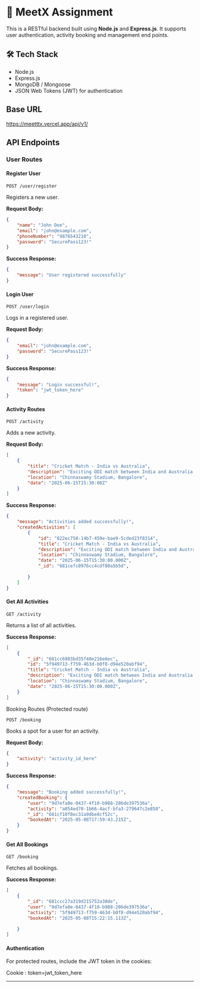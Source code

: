 # 🚀 MeetX Assignment

This is a RESTful backend built using **Node.js** and **Express.js**. It supports user authentication, activity booking and management end points.

## 🛠️ Tech Stack

-   Node.js
-   Express.js
-   MongoDB / Mongoose
-   JSON Web Tokens (JWT) for authentication

## Base URL

https://meetttx.vercel.app/api/v1/

## API Endpoints

### User Routes

#### Register User

`POST /user/register`

Registers a new user.

**Request Body:**

```json
{
    "name": "John Doe",
    "email": "john@example.com",
    "phoneNumber": "9876543210",
    "password": "SecurePass123!"
}
```

**Success Response:**

```json
{
    "message": "User registered successfully"
}
```

#### Login User

`POST /user/login`

Logs in a registered user.

**Request Body:**

```json
{
    "email": "john@example.com",
    "password": "SecurePass123!"
}
```

**Success Response:**

```json
{
    "message": "Login successful!",
    "token": "jwt_token_here"
}
```

#### Activity Routes

`POST /activity`

Adds a new activity.

**Request Body:**

```json
[
    {
        "title": "Cricket Match - India vs Australia",
        "description": "Exciting ODI match between India and Australia at Chinnaswamy Stadium.",
        "location": "Chinnaswamy Stadium, Bangalore",
        "date": "2025-06-15T15:30:00Z"
    }
]
```

**Success Response:**

```json
{
    "message": "Activities added successfully!",
    "createdActivities": [
        {
            "id": "822ec750-14b7-459e-bae9-5cded23f8314",
            "title": "Cricket Match - India vs Australia",
            "description": "Exciting ODI match between India and Australia at Chinnaswamy Stadium.",
            "location": "Chinnaswamy Stadium, Bangalore",
            "date": "2025-06-15T15:30:00.000Z",
            "_id": "681cefc0976cc4cdf80a5b5d",
            
        }
    ]
}
```

#### Get All Activities

`GET /activity`

Returns a list of all activities.

**Success Response:**

```json
[
    {
        "_id": "681cc6803bd35f40e216e6ec",
        "id": "5f949713-f759-463d-b0f8-d94e520abf94",
        "title": "Cricket Match - India vs Australia",
        "description": "Exciting ODI match between India and Australia at Chinnaswamy Stadium.",
        "location": "Chinnaswamy Stadium, Bangalore",
        "date": "2025-06-15T15:30:00.000Z",
    }
]
```

Booking Routes (Protected route)

`POST /booking`

Books a spot for a user for an activity.

**Request Body:**

```json
{
    "activity": "activity_id_here"
}
```

**Success Response:**

```json
{
    "message": "Booking added successfully!",
    "createdBooking": {
        "user": "9d7efa0e-0437-4f10-b988-286de397536a",
        "activity": "a854ed70-1b66-4acf-bfa3-279647c2e858",
        "_id": "681cf10f8ec31a9dbe8cf52c",
        "bookedAt": "2025-05-08T17:59:43.215Z",
    }
}
```

#### Get All Bookings

`GET /booking`

Fetches all bookings.

**Success Response:**

```json
[
    {
        "_id": "681ccc27a319d215752a30de",
        "user": "9d7efa0e-0437-4f10-b988-286de397536a",
        "activity": "5f949713-f759-463d-b0f8-d94e520abf94",
        "bookedAt": "2025-05-08T15:22:15.113Z",
        
    }
]
```

#### Authentication

For protected routes, include the JWT token in the cookies:

Cookie : token=jwt_token_here

---
